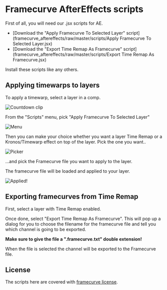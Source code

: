 # Framecurve AfterEffects scripts

First of all, you will need our .jsx scripts for AE.

* [Download the "Apply Framecurve To Selected Layer" script](framecurve_aftereffects/raw/master/scripts/Apply Framecurve To Selected Layer.jsx)
* [Download the "Export Time Remap As Framecurve" script](framecurve_aftereffects/raw/master/scripts/Export Time Remap As Framecurve.jsx)

Install these scripts like any others.

## Applying timewarps to layers

To apply a timewarp, select a layer in a comp.

![Countdown clip](framecurve_aftereffects/raw/master/images/AE-countdown.png)

From the "Scripts" menu, pick "Apply Framecurve To Selected Layer"

![Menu](framecurve_aftereffects/raw/master/images/AE-menu.png)

Then you can make your choice whether you want a layer Time Remap or a Kronos/Timewarp effect on top of the layer. 
Pick the one you want..

![Picker](framecurve_aftereffects/raw/master/images/AE-pick-style.png)

...and pick the Framecurve file you want to apply to the layer.

The framecurve file will be loaded and applied to your layer.

![Applied!](framecurve_aftereffects/raw/master/images/AE-applied.png)

## Exporting framecurves from Time Remap

First, select a layer with Time Remap enabled.

Once done, select "Export Time Remap As Framecurve". This will pop up a dialog for you to choose the filename
for the framecurve file and tell you which channel is going to be exported.

**Make sure to give the file a ".framecurve.txt" double extension!**

When the file is selected the channel will be exported to the Framecurve file.

## License

The scripts here are covered with [framecurve license](http://framecurve.org/scripts/#license).